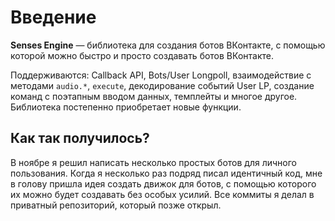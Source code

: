 # Введение
**Senses Engine** — библиотека для создания ботов ВКонтакте, с помощью которой можно быстро и просто создавать ботов ВКонтакте.

Поддерживаются: Callback API, Bots/User Longpoll, взаимодействие с методами `audio.*`, `execute`, декодирование событий User LP, создание команд с поэтапным вводом данных, темплейты и многое другое. Библиотека постепенно приобретает новые функции.

## Как так получилось?
В ноябре я решил написать несколько простых ботов для личного пользования. Когда я несколько раз подряд писал идентичный код, мне в голову пришла идея создать движок для ботов, с помощью которого их можно будет создавать без особых усилий. Все коммиты я делал в приватный репозиторий, который позже открыл.